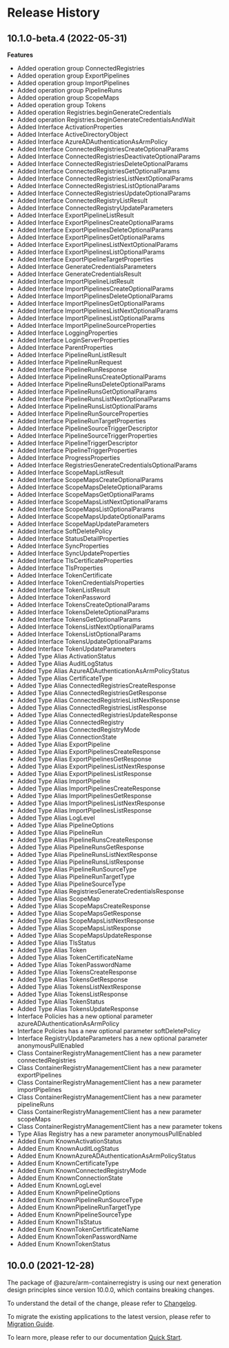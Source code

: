 # Release History
    
## 10.1.0-beta.4 (2022-05-31)
    
**Features**

  - Added operation group ConnectedRegistries
  - Added operation group ExportPipelines
  - Added operation group ImportPipelines
  - Added operation group PipelineRuns
  - Added operation group ScopeMaps
  - Added operation group Tokens
  - Added operation Registries.beginGenerateCredentials
  - Added operation Registries.beginGenerateCredentialsAndWait
  - Added Interface ActivationProperties
  - Added Interface ActiveDirectoryObject
  - Added Interface AzureADAuthenticationAsArmPolicy
  - Added Interface ConnectedRegistriesCreateOptionalParams
  - Added Interface ConnectedRegistriesDeactivateOptionalParams
  - Added Interface ConnectedRegistriesDeleteOptionalParams
  - Added Interface ConnectedRegistriesGetOptionalParams
  - Added Interface ConnectedRegistriesListNextOptionalParams
  - Added Interface ConnectedRegistriesListOptionalParams
  - Added Interface ConnectedRegistriesUpdateOptionalParams
  - Added Interface ConnectedRegistryListResult
  - Added Interface ConnectedRegistryUpdateParameters
  - Added Interface ExportPipelineListResult
  - Added Interface ExportPipelinesCreateOptionalParams
  - Added Interface ExportPipelinesDeleteOptionalParams
  - Added Interface ExportPipelinesGetOptionalParams
  - Added Interface ExportPipelinesListNextOptionalParams
  - Added Interface ExportPipelinesListOptionalParams
  - Added Interface ExportPipelineTargetProperties
  - Added Interface GenerateCredentialsParameters
  - Added Interface GenerateCredentialsResult
  - Added Interface ImportPipelineListResult
  - Added Interface ImportPipelinesCreateOptionalParams
  - Added Interface ImportPipelinesDeleteOptionalParams
  - Added Interface ImportPipelinesGetOptionalParams
  - Added Interface ImportPipelinesListNextOptionalParams
  - Added Interface ImportPipelinesListOptionalParams
  - Added Interface ImportPipelineSourceProperties
  - Added Interface LoggingProperties
  - Added Interface LoginServerProperties
  - Added Interface ParentProperties
  - Added Interface PipelineRunListResult
  - Added Interface PipelineRunRequest
  - Added Interface PipelineRunResponse
  - Added Interface PipelineRunsCreateOptionalParams
  - Added Interface PipelineRunsDeleteOptionalParams
  - Added Interface PipelineRunsGetOptionalParams
  - Added Interface PipelineRunsListNextOptionalParams
  - Added Interface PipelineRunsListOptionalParams
  - Added Interface PipelineRunSourceProperties
  - Added Interface PipelineRunTargetProperties
  - Added Interface PipelineSourceTriggerDescriptor
  - Added Interface PipelineSourceTriggerProperties
  - Added Interface PipelineTriggerDescriptor
  - Added Interface PipelineTriggerProperties
  - Added Interface ProgressProperties
  - Added Interface RegistriesGenerateCredentialsOptionalParams
  - Added Interface ScopeMapListResult
  - Added Interface ScopeMapsCreateOptionalParams
  - Added Interface ScopeMapsDeleteOptionalParams
  - Added Interface ScopeMapsGetOptionalParams
  - Added Interface ScopeMapsListNextOptionalParams
  - Added Interface ScopeMapsListOptionalParams
  - Added Interface ScopeMapsUpdateOptionalParams
  - Added Interface ScopeMapUpdateParameters
  - Added Interface SoftDeletePolicy
  - Added Interface StatusDetailProperties
  - Added Interface SyncProperties
  - Added Interface SyncUpdateProperties
  - Added Interface TlsCertificateProperties
  - Added Interface TlsProperties
  - Added Interface TokenCertificate
  - Added Interface TokenCredentialsProperties
  - Added Interface TokenListResult
  - Added Interface TokenPassword
  - Added Interface TokensCreateOptionalParams
  - Added Interface TokensDeleteOptionalParams
  - Added Interface TokensGetOptionalParams
  - Added Interface TokensListNextOptionalParams
  - Added Interface TokensListOptionalParams
  - Added Interface TokensUpdateOptionalParams
  - Added Interface TokenUpdateParameters
  - Added Type Alias ActivationStatus
  - Added Type Alias AuditLogStatus
  - Added Type Alias AzureADAuthenticationAsArmPolicyStatus
  - Added Type Alias CertificateType
  - Added Type Alias ConnectedRegistriesCreateResponse
  - Added Type Alias ConnectedRegistriesGetResponse
  - Added Type Alias ConnectedRegistriesListNextResponse
  - Added Type Alias ConnectedRegistriesListResponse
  - Added Type Alias ConnectedRegistriesUpdateResponse
  - Added Type Alias ConnectedRegistry
  - Added Type Alias ConnectedRegistryMode
  - Added Type Alias ConnectionState
  - Added Type Alias ExportPipeline
  - Added Type Alias ExportPipelinesCreateResponse
  - Added Type Alias ExportPipelinesGetResponse
  - Added Type Alias ExportPipelinesListNextResponse
  - Added Type Alias ExportPipelinesListResponse
  - Added Type Alias ImportPipeline
  - Added Type Alias ImportPipelinesCreateResponse
  - Added Type Alias ImportPipelinesGetResponse
  - Added Type Alias ImportPipelinesListNextResponse
  - Added Type Alias ImportPipelinesListResponse
  - Added Type Alias LogLevel
  - Added Type Alias PipelineOptions
  - Added Type Alias PipelineRun
  - Added Type Alias PipelineRunsCreateResponse
  - Added Type Alias PipelineRunsGetResponse
  - Added Type Alias PipelineRunsListNextResponse
  - Added Type Alias PipelineRunsListResponse
  - Added Type Alias PipelineRunSourceType
  - Added Type Alias PipelineRunTargetType
  - Added Type Alias PipelineSourceType
  - Added Type Alias RegistriesGenerateCredentialsResponse
  - Added Type Alias ScopeMap
  - Added Type Alias ScopeMapsCreateResponse
  - Added Type Alias ScopeMapsGetResponse
  - Added Type Alias ScopeMapsListNextResponse
  - Added Type Alias ScopeMapsListResponse
  - Added Type Alias ScopeMapsUpdateResponse
  - Added Type Alias TlsStatus
  - Added Type Alias Token
  - Added Type Alias TokenCertificateName
  - Added Type Alias TokenPasswordName
  - Added Type Alias TokensCreateResponse
  - Added Type Alias TokensGetResponse
  - Added Type Alias TokensListNextResponse
  - Added Type Alias TokensListResponse
  - Added Type Alias TokenStatus
  - Added Type Alias TokensUpdateResponse
  - Interface Policies has a new optional parameter azureADAuthenticationAsArmPolicy
  - Interface Policies has a new optional parameter softDeletePolicy
  - Interface RegistryUpdateParameters has a new optional parameter anonymousPullEnabled
  - Class ContainerRegistryManagementClient has a new parameter connectedRegistries
  - Class ContainerRegistryManagementClient has a new parameter exportPipelines
  - Class ContainerRegistryManagementClient has a new parameter importPipelines
  - Class ContainerRegistryManagementClient has a new parameter pipelineRuns
  - Class ContainerRegistryManagementClient has a new parameter scopeMaps
  - Class ContainerRegistryManagementClient has a new parameter tokens
  - Type Alias Registry has a new parameter anonymousPullEnabled
  - Added Enum KnownActivationStatus
  - Added Enum KnownAuditLogStatus
  - Added Enum KnownAzureADAuthenticationAsArmPolicyStatus
  - Added Enum KnownCertificateType
  - Added Enum KnownConnectedRegistryMode
  - Added Enum KnownConnectionState
  - Added Enum KnownLogLevel
  - Added Enum KnownPipelineOptions
  - Added Enum KnownPipelineRunSourceType
  - Added Enum KnownPipelineRunTargetType
  - Added Enum KnownPipelineSourceType
  - Added Enum KnownTlsStatus
  - Added Enum KnownTokenCertificateName
  - Added Enum KnownTokenPasswordName
  - Added Enum KnownTokenStatus
    
    
## 10.0.0 (2021-12-28)

The package of @azure/arm-containerregistry is using our next generation design principles since version 10.0.0, which contains breaking changes.

To understand the detail of the change, please refer to [Changelog](https://aka.ms/js-track2-changelog).

To migrate the existing applications to the latest version, please refer to [Migration Guide](https://aka.ms/js-track2-migration-guide).

To learn more, please refer to our documentation [Quick Start](https://aka.ms/js-track2-quickstart).

